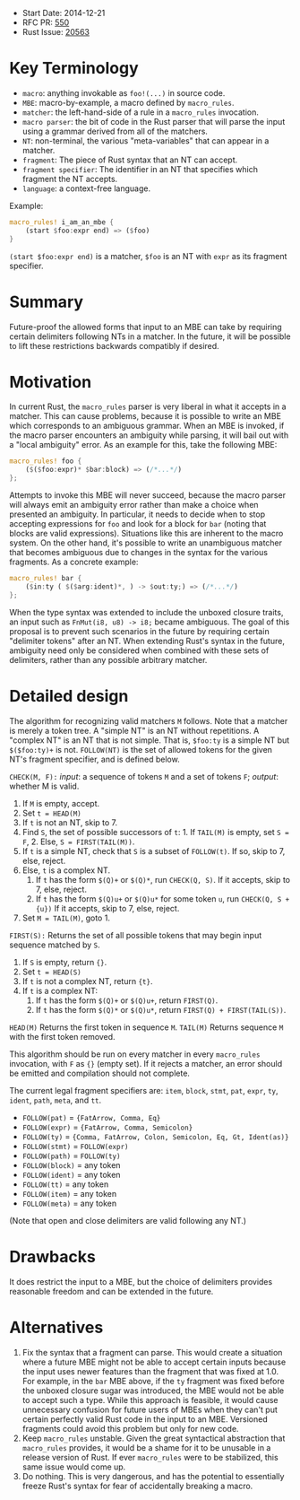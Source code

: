 - Start Date: 2014-12-21
- RFC PR: [550](https://github.com/rust-lang/rfcs/pull/550)
- Rust Issue: [20563](https://github.com/rust-lang/rust/pull/20563)

# Key Terminology

- `macro`: anything invokable as `foo!(...)` in source code.
- `MBE`: macro-by-example, a macro defined by `macro_rules`.
- `matcher`: the left-hand-side of a rule in a `macro_rules` invocation.
- `macro parser`: the bit of code in the Rust parser that will parse the input
  using a grammar derived from all of the matchers.
- `NT`: non-terminal, the various "meta-variables" that can appear in a matcher.
- `fragment`: The piece of Rust syntax that an NT can accept.
- `fragment specifier`: The identifier in an NT that specifies which fragment
  the NT accepts.
- `language`: a context-free language.

Example:

```rust
macro_rules! i_am_an_mbe {
    (start $foo:expr end) => ($foo)
}
```

`(start $foo:expr end)` is a matcher, `$foo` is an NT with `expr` as its
fragment specifier.

# Summary

Future-proof the allowed forms that input to an MBE can take by requiring
certain delimiters following NTs in a matcher. In the future, it will be
possible to lift these restrictions backwards compatibly if desired.

# Motivation

In current Rust, the `macro_rules` parser is very liberal in what it accepts
in a matcher. This can cause problems, because it is possible to write an
MBE which corresponds to an ambiguous grammar. When an MBE is invoked, if the
macro parser encounters an ambiguity while parsing, it will bail out with a
"local ambiguity" error. As an example for this, take the following MBE:

```rust
macro_rules! foo {
    ($($foo:expr)* $bar:block) => (/*...*/)
};
```

Attempts to invoke this MBE will never succeed, because the macro parser
will always emit an ambiguity error rather than make a choice when presented
an ambiguity. In particular, it needs to decide when to stop accepting
expressions for `foo` and look for a block for `bar` (noting that blocks are
valid expressions). Situations like this are inherent to the macro system. On
the other hand, it's possible to write an unambiguous matcher that becomes
ambiguous due to changes in the syntax for the various fragments. As a
concrete example:

```rust
macro_rules! bar {
    ($in:ty ( $($arg:ident)*, ) -> $out:ty;) => (/*...*/)
};
```

When the type syntax was extended to include the unboxed closure traits,
an input such as `FnMut(i8, u8) -> i8;` became ambiguous. The goal of this
proposal is to prevent such scenarios in the future by requiring certain
"delimiter tokens" after an NT. When extending Rust's syntax in the future,
ambiguity need only be considered when combined with these sets of delimiters,
rather than any possible arbitrary matcher.

# Detailed design

The algorithm for recognizing valid matchers `M` follows. Note that a matcher
is merely a token tree. A "simple NT" is an NT without repetitions.
A "complex NT" is an NT that is not simple.  That is,
`$foo:ty` is a simple NT but `$($foo:ty)+` is not. `FOLLOW(NT)` is the set of
allowed tokens for the given NT's fragment specifier, and is defined below.

`CHECK(M, F):` *input*: a sequence of tokens `M` and a set of tokens `F`; *output*: whether M is valid.
  1. If `M` is empty, accept.
  2. Set `t = HEAD(M)`
  3. If `t` is not an NT, skip to 7.
  4. Find `S`, the set of possible successors of `t`:
    1. If `TAIL(M)` is empty, set `S = F`,
    2. Else, `S = FIRST(TAIL(M))`.
  5. If `t` is a simple NT, check that `S` is a subset of `FOLLOW(t)`.
     If so, skip to 7, else, reject.
  6. Else, `t` is a complex NT.
      1. If `t` has the form `$(Q)+` or `$(Q)*`, run `CHECK(Q, S)`.
         If it accepts, skip to 7, else, reject.
      2. If `t` has the form `$(Q)u+` or `$(Q)u*` for some token `u`,
         run `CHECK(Q, S + {u})` If it accepts, skip to 7, else, reject.
  7. Set `M = TAIL(M)`, goto 1.

`FIRST(S):` Returns the set of all possible tokens that may begin input sequence matched by `S`.
  1. If `S` is empty, return `{}`.
  2. Set `t = HEAD(S)`
  3. If `t` is not a complex NT, return `{t}`.
  4. If `t` is a complex NT:
     1. If `t` has the form `$(Q)+` or `$(Q)u+`, return `FIRST(Q)`.
     2. If `t` has the form `$(Q)*` or `$(Q)u*`, return `FIRST(Q) + FIRST(TAIL(S))`.

`HEAD(M)` Returns the first token in sequence `M`.
`TAIL(M)` Returns sequence `M` with the first token removed.

This algorithm should be run on every matcher in every `macro_rules`
invocation, with `F` as `{}` (empty set). If it rejects a matcher, an error should be
emitted and compilation should not complete.

The current legal fragment specifiers are: `item`, `block`, `stmt`, `pat`,
`expr`, `ty`, `ident`, `path`, `meta`, and `tt`.

- `FOLLOW(pat)` = `{FatArrow, Comma, Eq}`
- `FOLLOW(expr)` = `{FatArrow, Comma, Semicolon}`
- `FOLLOW(ty)` = `{Comma, FatArrow, Colon, Semicolon, Eq, Gt, Ident(as)}`
- `FOLLOW(stmt)` = `FOLLOW(expr)`
- `FOLLOW(path)` = `FOLLOW(ty)`
- `FOLLOW(block)` = any token
- `FOLLOW(ident)` = any token
- `FOLLOW(tt)` = any token
- `FOLLOW(item)` = any token
- `FOLLOW(meta)` = any token

(Note that open and close delimiters are valid following any NT.)

# Drawbacks

It does restrict the input to a MBE, but the choice of delimiters provides
reasonable freedom and can be extended in the future.

# Alternatives

1. Fix the syntax that a fragment can parse. This would create a situation
   where a future MBE might not be able to accept certain inputs because the
   input uses newer features than the fragment that was fixed at 1.0. For
   example, in the `bar` MBE above, if the `ty` fragment was fixed before the
   unboxed closure sugar was introduced, the MBE would not be able to accept
   such a type. While this approach is feasible, it would cause unnecessary
   confusion for future users of MBEs when they can't put certain perfectly
   valid Rust code in the input to an MBE. Versioned fragments could avoid
   this problem but only for new code.
2. Keep `macro_rules` unstable. Given the great syntactical abstraction that
   `macro_rules` provides, it would be a shame for it to be unusable in a
   release version of Rust. If ever `macro_rules` were to be stabilized, this
   same issue would come up.
3. Do nothing. This is very dangerous, and has the potential to essentially
   freeze Rust's syntax for fear of accidentally breaking a macro.
